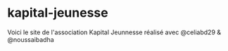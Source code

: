 # kapital-jeunesse
Voici le site de l'association Kapital Jeunnesse réalisé avec @celiabd29 &amp; @noussaibadha
